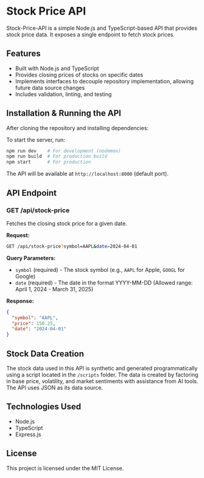 # Stock Price API

Stock-Price-API is a simple Node.js and TypeScript-based API that provides stock price data. It exposes a single endpoint to fetch stock prices.

## Features
- Built with Node.js and TypeScript
- Provides closing prices of stocks on specific dates
- Implements interfaces to decouple repository implementation, allowing future data source changes
- Includes validation, linting, and testing

## Installation & Running the API

After cloning the repository and installing dependencies:

To start the server, run:
```sh
npm run dev    # For development (nodemon)
npm run build  # For production build
npm start      # For production
```

The API will be available at `http://localhost:8000` (default port).

## API Endpoint

### GET /api/stock-price
Fetches the closing stock price for a given date.

**Request:**
```sh
GET /api/stock-price?symbol=AAPL&date=2024-04-01
```

**Query Parameters:**
- `symbol` (required) - The stock symbol (e.g., `AAPL` for Apple, `GOOGL` for Google)
- `date` (required) - The date in the format YYYY-MM-DD (Allowed range: April 1, 2024 - March 31, 2025)

**Response:**
```json
{
  "symbol": "AAPL",
  "price": 150.25,
  "date": "2024-04-01"
}
```

## Stock Data Creation
The stock data used in this API is synthetic and generated programmatically using a script located in the `/scripts` folder. The data is created by factoring in base price, volatility, and market sentiments with assistance from AI tools. The API uses JSON as its data source.

## Technologies Used
- Node.js
- TypeScript
- Express.js

## License
This project is licensed under the MIT License.

